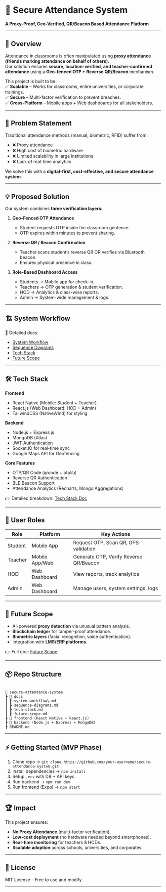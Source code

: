 
# 📌 Secure Attendance System  
**A Proxy-Proof, Geo-Verified, QR/Beacon Based Attendance Platform**

---

## 🚀 Overview
Attendance in classrooms is often manipulated using **proxy attendance (friends marking attendance on behalf of others)**.  
Our solution ensures **secure, location-verified, and teacher-confirmed attendance** using a **Geo-fenced OTP + Reverse QR/Beacon** mechanism.  

This project is built to be:  
✅ **Scalable** – Works for classrooms, entire universities, or corporate trainings.  
✅ **Secure** – Multi-factor verification to prevent breaches.  
✅ **Cross-Platform** – Mobile apps + Web dashboards for all stakeholders.  

---

## 🎯 Problem Statement
Traditional attendance methods (manual, biometric, RFID) suffer from:  
- ❌ Proxy attendance  
- ❌ High cost of biometric hardware  
- ❌ Limited scalability in large institutions  
- ❌ Lack of real-time analytics  

We solve this with a **digital-first, cost-effective, and secure attendance system**.

---

## 💡 Proposed Solution
Our system combines **three verification layers**:

1. **Geo-Fenced OTP Attendance**  
   - Student requests OTP inside the classroom geofence.  
   - OTP expires within minutes to prevent sharing.  

2. **Reverse QR / Beacon Confirmation**  
   - Teacher scans student’s reverse QR OR verifies via Bluetooth beacon.  
   - Ensures physical presence in class.  

3. **Role-Based Dashboard Access**  
   - Students → Mobile app for check-in.  
   - Teachers → OTP generation & student verification.  
   - HOD → Analytics & class-wise reports.  
   - Admin → System-wide management & logs.  

---

## 🏗️ System Workflow
<!-- diagram will be added later -->

🔗 Detailed docs:  
- [System Workflow](docs/system-workflow.md)  
- [Sequence Diagrams](docs/sequence-diagrams.md)  
- [Tech Stack](docs/tech-stack.md)  
- [Future Scope](docs/future-scope.md)  

---

## 🛠️ Tech Stack

**Frontend**  
- React Native (Mobile: Student + Teacher)  
- React.js (Web Dashboard: HOD + Admin)  
- TailwindCSS (NativeWind) for styling  

**Backend**  
- Node.js + Express.js  
- MongoDB (Atlas)  
- JWT Authentication  
- Socket.IO for real-time sync  
- Google Maps API for Geofencing  

**Core Features**  
- OTP/QR Code (qrcode + otplib)  
- Reverse QR Authentication  
- BLE Beacon Support  
- Attendance Analytics (Recharts, Mongo Aggregations)  

👉 Detailed breakdown: [Tech Stack Doc](docs/tech-stack.md)

---

## 👥 User Roles

| Role     | Platform        | Key Actions |
|----------|----------------|-------------|
| Student  | Mobile App      | Request OTP, Scan QR, GPS validation |
| Teacher  | Mobile App/Web  | Generate OTP, Verify Reverse QR/Beacon |
| HOD      | Web Dashboard   | View reports, track analytics |
| Admin    | Web Dashboard   | Manage users, system settings, logs |

---

## 🔮 Future Scope
- AI-powered **proxy detection** via unusual pattern analysis.  
- **Blockchain ledger** for tamper-proof attendance.  
- **Biometric layers** (facial recognition, voice authentication).  
- Integration with **LMS/ERP platforms**.  

👉 Full doc: [Future Scope](docs/future-scope.md)

---

## 📦 Repo Structure
```

📂 secure-attendance-system
┣ 📂 docs
┃ ┣ system-workflow\.md
┃ ┣ sequence-diagrams.md
┃ ┣ tech-stack.md
┃ ┣ future-scope.md
┣ 📂 frontend (React Native + React.js)
┣ 📂 backend (Node.js + Express + MongoDB)
┣ README.md

```

---

## ⚡ Getting Started (MVP Phase)
1. Clone repo → `git clone https://github.com/your-username/secure-attendance-system.git`
2. Install dependencies → `npm install`
3. Setup `.env` with DB + API keys.
4. Run backend → `npm run dev`
5. Run frontend (Expo) → `npm start`

---

## 🏆 Impact
This project ensures:  
- **No Proxy Attendance** (multi-factor verification).  
- **Low-cost deployment** (no hardware needed beyond smartphones).  
- **Real-time monitoring** for teachers & HODs.  
- **Scalable adoption** across schools, universities, and corporates.  

---

## 📜 License
MIT License – Free to use and modify.  



---

